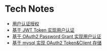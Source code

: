 # Tech Notes

- [用户认证授权](http://huoyijie.cn/docsifys/Tech-Notes/auth)
- [基于 JWT Token 实现用户认证](http://huoyijie.cn/docsifys/Tech-Notes/auth-with-jwt)
- [基于 OAuth2 Password Grant 实现用户认证](http://huoyijie.cn/docsifys/Tech-Notes/auth-with-oauth2)
- [基于 mysql 实现 OAuth2 Token&Client 存储](http://huoyijie.cn/docsifys/Tech-Notes/oauth2-mysql-store)